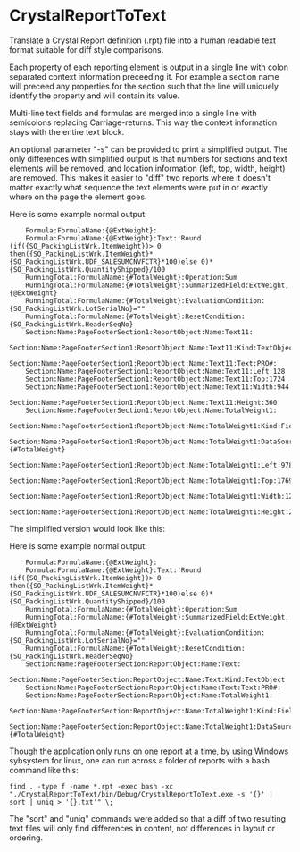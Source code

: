 # CrystalReportToText
Translate a Crystal Report definition (.rpt) file into a human readable text format suitable for diff style comparisons.


Each property of each reporting element is output in a single line with colon separated context information preceeding it.
For example a section name will preceed any properties for the section such that the line will uniquely identify the property 
and will contain its value.

Multi-line text fields and formulas are merged into a single line with semicolons replacing Carriage-returns.  This way the context
information stays with the entire text block.  

An optional parameter "-s" can be provided to print a simplified output.  The only differences with simplified output
is that numbers for sections and text elements will be removed, and location information (left, top, width, height) are
removed.  This makes it easier to "diff" two reports where it doesn't matter exactly what sequence the text elements were
put in or exactly where on the page the element goes.

Here is some example normal output:

		Formula:FormulaName:{@ExtWeight}:
		Formula:FormulaName:{@ExtWeight}:Text:'Round (if({SO_PackingListWrk.ItemWeight})> 0 then({SO_PackingListWrk.ItemWeight}*{SO_PackingListWrk.UDF_SALESUMCNVFCTR}*100)else 0)*{SO_PackingListWrk.QuantityShipped}/100
		RunningTotal:FormulaName:{#TotalWeight}:Operation:Sum
		RunningTotal:FormulaName:{#TotalWeight}:SummarizedField:ExtWeight,{@ExtWeight}
		RunningTotal:FormulaName:{#TotalWeight}:EvaluationCondition:{SO_PackingListWrk.LotSerialNo}=""
		RunningTotal:FormulaName:{#TotalWeight}:ResetCondition:{SO_PackingListWrk.HeaderSeqNo}
		Section:Name:PageFooterSection1:ReportObject:Name:Text11:
		Section:Name:PageFooterSection1:ReportObject:Name:Text11:Kind:TextObject
		Section:Name:PageFooterSection1:ReportObject:Name:Text11:Text:PRO#:
		Section:Name:PageFooterSection1:ReportObject:Name:Text11:Left:128
		Section:Name:PageFooterSection1:ReportObject:Name:Text11:Top:1724
		Section:Name:PageFooterSection1:ReportObject:Name:Text11:Width:944
		Section:Name:PageFooterSection1:ReportObject:Name:Text11:Height:360
		Section:Name:PageFooterSection1:ReportObject:Name:TotalWeight1:
		Section:Name:PageFooterSection1:ReportObject:Name:TotalWeight1:Kind:FieldObject
		Section:Name:PageFooterSection1:ReportObject:Name:TotalWeight1:DataSource.FormulaName:{#TotalWeight}
		Section:Name:PageFooterSection1:ReportObject:Name:TotalWeight1:Left:9783
		Section:Name:PageFooterSection1:ReportObject:Name:TotalWeight1:Top:1769
		Section:Name:PageFooterSection1:ReportObject:Name:TotalWeight1:Width:1227
		Section:Name:PageFooterSection1:ReportObject:Name:TotalWeight1:Height:228


The simplified version would look like this:

Here is some example normal output:

		Formula:FormulaName:{@ExtWeight}:
		Formula:FormulaName:{@ExtWeight}:Text:'Round (if({SO_PackingListWrk.ItemWeight})> 0 then({SO_PackingListWrk.ItemWeight}*{SO_PackingListWrk.UDF_SALESUMCNVFCTR}*100)else 0)*{SO_PackingListWrk.QuantityShipped}/100
		RunningTotal:FormulaName:{#TotalWeight}:Operation:Sum
		RunningTotal:FormulaName:{#TotalWeight}:SummarizedField:ExtWeight,{@ExtWeight}
		RunningTotal:FormulaName:{#TotalWeight}:EvaluationCondition:{SO_PackingListWrk.LotSerialNo}=""
		RunningTotal:FormulaName:{#TotalWeight}:ResetCondition:{SO_PackingListWrk.HeaderSeqNo}
		Section:Name:PageFooterSection:ReportObject:Name:Text:
		Section:Name:PageFooterSection:ReportObject:Name:Text:Kind:TextObject
		Section:Name:PageFooterSection:ReportObject:Name:Text:Text:PRO#:
		Section:Name:PageFooterSection:ReportObject:Name:TotalWeight1:
		Section:Name:PageFooterSection:ReportObject:Name:TotalWeight1:Kind:FieldObject
		Section:Name:PageFooterSection:ReportObject:Name:TotalWeight1:DataSource.FormulaName:{#TotalWeight}


Though the application only runs on one report at a time, by using Windows sybsystem for linux, one can
run across a folder of reports with a bash command like this:

    find . -type f -name *.rpt -exec bash -xc "./CrystalReportToText/bin/Debug/CrystalReportToText.exe -s '{}' | sort | uniq > '{}.txt'" \;

The "sort" and "uniq" commands were added so that a diff of two resulting text files will only find differences in content,
not differences in layout or ordering.



